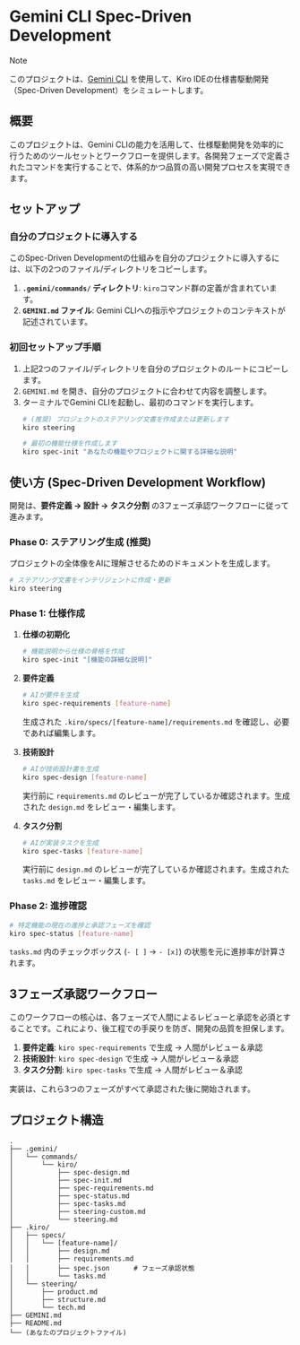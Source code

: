 # Gemini CLI Spec-Driven Development

> [!Note]
> このプロジェクトは、[Gemini CLI](https://github.com/google/gemini-cli) を使用して、Kiro IDEの仕様書駆動開発（Spec-Driven Development）をシミュレートします。

## 概要

このプロジェクトは、Gemini CLIの能力を活用して、仕様駆動開発を効率的に行うためのツールセットとワークフローを提供します。各開発フェーズで定義されたコマンドを実行することで、体系的かつ品質の高い開発プロセスを実現できます。

## セットアップ

### 自分のプロジェクトに導入する

このSpec-Driven Developmentの仕組みを自分のプロジェクトに導入するには、以下の2つのファイル/ディレクトリをコピーします。

1.  **`.gemini/commands/` ディレクトリ**: `kiro`コマンド群の定義が含まれています。
2.  **`GEMINI.md` ファイル**: Gemini CLIへの指示やプロジェクトのコンテキストが記述されています。

### 初回セットアップ手順

1.  上記2つのファイル/ディレクトリを自分のプロジェクトのルートにコピーします。
2.  `GEMINI.md` を開き、自分のプロジェクトに合わせて内容を調整します。
3.  ターミナルでGemini CLIを起動し、最初のコマンドを実行します。
    ```bash
    # (推奨) プロジェクトのステアリング文書を作成または更新します
    kiro steering
    
    # 最初の機能仕様を作成します
    kiro spec-init "あなたの機能やプロジェクトに関する詳細な説明"
    ```

## 使い方 (Spec-Driven Development Workflow)

開発は、**要件定義 → 設計 → タスク分割** の3フェーズ承認ワークフローに従って進みます。

### Phase 0: ステアリング生成 (推奨)

プロジェクトの全体像をAIに理解させるためのドキュメントを生成します。

```bash
# ステアリング文書をインテリジェントに作成・更新
kiro steering
```

### Phase 1: 仕様作成

1.  **仕様の初期化**
    ```bash
    # 機能説明から仕様の骨格を作成
    kiro spec-init "[機能の詳細な説明]"
    ```
2.  **要件定義**
    ```bash
    # AIが要件を生成
    kiro spec-requirements [feature-name]
    ```
    生成された `.kiro/specs/[feature-name]/requirements.md` を確認し、必要であれば編集します。

3.  **技術設計**
    ```bash
    # AIが技術設計書を生成
    kiro spec-design [feature-name]
    ```
    実行前に `requirements.md` のレビューが完了しているか確認されます。生成された `design.md` をレビュー・編集します。

4.  **タスク分割**
    ```bash
    # AIが実装タスクを生成
    kiro spec-tasks [feature-name]
    ```
    実行前に `design.md` のレビューが完了しているか確認されます。生成された `tasks.md` をレビュー・編集します。

### Phase 2: 進捗確認

```bash
# 特定機能の現在の進捗と承認フェーズを確認
kiro spec-status [feature-name]
```
`tasks.md` 内のチェックボックス (`- [ ]` -> `- [x]`) の状態を元に進捗率が計算されます。

## 3フェーズ承認ワークフロー

このワークフローの核心は、各フェーズで人間によるレビューと承認を必須とすることです。これにより、後工程での手戻りを防ぎ、開発の品質を担保します。

1.  **要件定義**: `kiro spec-requirements` で生成 → 人間がレビュー＆承認
2.  **技術設計**: `kiro spec-design` で生成 → 人間がレビュー＆承認
3.  **タスク分割**: `kiro spec-tasks` で生成 → 人間がレビュー＆承認

実装は、これら3つのフェーズがすべて承認された後に開始されます。

## プロジェクト構造

```
.
├── .gemini/
│   └── commands/
│       └── kiro/
│           ├── spec-design.md
│           ├── spec-init.md
│           ├── spec-requirements.md
│           ├── spec-status.md
│           ├── spec-tasks.md
│           ├── steering-custom.md
│           └── steering.md
├── .kiro/
│   ├── specs/
│   │   └── [feature-name]/
│   │       ├── design.md
│   │       ├── requirements.md
│   │       ├── spec.json      # フェーズ承認状態
│   │       └── tasks.md
│   └── steering/
│       ├── product.md
│       ├── structure.md
│       └── tech.md
├── GEMINI.md
├── README.md
└── (あなたのプロジェクトファイル)
```

